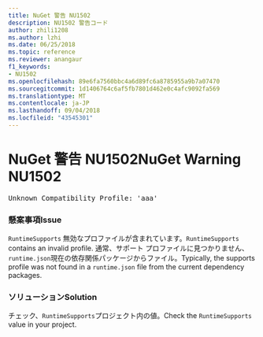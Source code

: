 ```yaml
---
title: NuGet 警告 NU1502
description: NU1502 警告コード
author: zhili1208
ms.author: lzhi
ms.date: 06/25/2018
ms.topic: reference
ms.reviewer: anangaur
f1_keywords:
- NU1502
ms.openlocfilehash: 89e6fa7560bbc4a6d89fc6a8785955a9b7a07470
ms.sourcegitcommit: 1d1406764c6af5fb7801d462e0c4afc9092fa569
ms.translationtype: MT
ms.contentlocale: ja-JP
ms.lasthandoff: 09/04/2018
ms.locfileid: "43545301"
---
```

# <a name="nuget-warning-nu1502"></a><span data-ttu-id="98fb5-103">NuGet 警告 NU1502</span><span class="sxs-lookup"><span data-stu-id="98fb5-103">NuGet Warning NU1502</span></span>

<pre>Unknown Compatibility Profile: 'aaa'</pre>

### <a name="issue"></a><span data-ttu-id="98fb5-104">懸案事項</span><span class="sxs-lookup"><span data-stu-id="98fb5-104">Issue</span></span>
<span data-ttu-id="98fb5-105">`RuntimeSupports` 無効なプロファイルが含まれています。</span><span class="sxs-lookup"><span data-stu-id="98fb5-105">`RuntimeSupports` contains an invalid profile.</span></span> <span data-ttu-id="98fb5-106">通常、サポート プロファイルに見つかりません、`runtime.json`現在の依存関係パッケージからファイル。</span><span class="sxs-lookup"><span data-stu-id="98fb5-106">Typically, the supports profile was not found in a `runtime.json` file from the current dependency packages.</span></span>

### <a name="solution"></a><span data-ttu-id="98fb5-107">ソリューション</span><span class="sxs-lookup"><span data-stu-id="98fb5-107">Solution</span></span>
<span data-ttu-id="98fb5-108">チェック、`RuntimeSupports`プロジェクト内の値。</span><span class="sxs-lookup"><span data-stu-id="98fb5-108">Check the `RuntimeSupports` value in your project.</span></span>